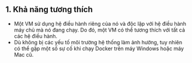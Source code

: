 ## 1. Khả năng tương thích
-  Một VM sử dụng hệ điều hành riêng của nó và độc lập với hệ điều hành máy chủ mà nó đang chạy. Do đó, một VM có thể tương thích với tất cả các hệ điều hành.
-  Dù không bị các yếu tố môi trường hệ thống làm ảnh hưởng, tuy nhiên có thể gặp một số sự cố khi chạy Docker trên máy Windows hoặc máy Mac cũ.
